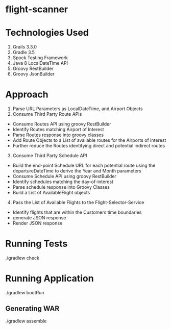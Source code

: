 # flight-scanner

# Technologies Used
1. Grails 3.3.0
2. Gradle 3.5
3. Spock Testing Framework
4. Java 8 LocalDateTime API
5. Groovy RestBuilder
6. Groovy JsonBuilder

# Approach

1. Parse URL Parameters as LocalDateTime, and Airport Objects
2. Consume Third Party Route APIs
* Consume Routes API using groovy RestBuilder
* Identify Routes matching Airport of Interest
* Parse Routes response into groovy classes
* Add Route Objects to a List of available routes for the Airports of Interest
* Further reduce the Routes identifying direct and potential indirect routes

3. Consume Third Party Schedule API
* Build the end-point Schedule URL for each potential route using the departureDateTime to derive the Year and Month parameters
* Consume Schedule API using groovy RestBuilder
* Identify schedules matching the day-of-interest
* Parse schedule response into Groovy Classes
* Build a List of AvailableFlight objects

4. Pass the List of Available Flights to the Flight-Selector-Service
* Identify flights that are within the Customers time boundaries
* generate JSON response
* Render JSON response

# Running Tests
./gradlew check

# Running Application
./gradlew bootRun

## Generating WAR

./gradlew assemble



